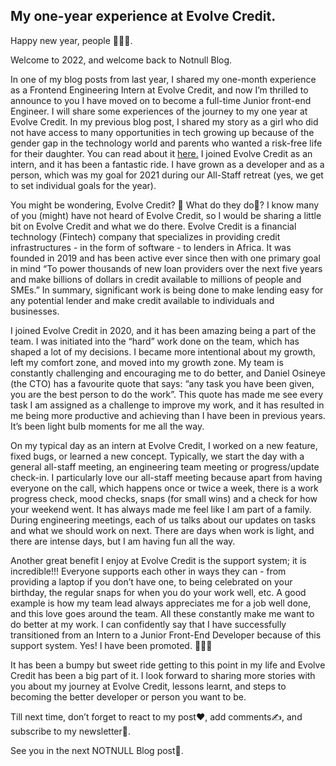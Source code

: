 ## My one-year experience at Evolve Credit.

Happy new year, people 🥳🥳🥳.

Welcome to 2022, and welcome back to Notnull Blog.

In one of my blog posts from last year, I shared my one-month experience as a Frontend Engineering Intern at Evolve Credit, and now I’m thrilled to announce to you I have moved on to become a full-time Junior front-end Engineer. I will share some experiences of the journey to my one year at Evolve Credit. In my previous blog post, I shared my story as a girl who did not have access to many opportunities in tech growing up because of the gender gap in the technology world and parents who wanted a risk-free life for their daughter. You can read about it [here.](https://blog.notnull.me/my-first-month-experience-as-an-engineering-intern-218bc7cb61a6) I joined Evolve Credit as an intern, and it has been a fantastic ride. I have grown as a developer and as a person, which was my goal for 2021 during our All-Staff retreat (yes, we get to set individual goals for the year).

You might be wondering, Evolve Credit? 🤔 What do they do🤷? I know many of you (might) have not heard of Evolve Credit, so I would be sharing a little bit on Evolve Credit and what we do there. Evolve Credit is a financial technology (Fintech) company that specializes in providing credit infrastructures - in the form of software - to lenders in Africa. It was founded in 2019 and has been active ever since then with one primary goal in mind “To power thousands of new loan providers over the next five years and make billions of dollars in credit available to millions of people and SMEs.” In summary, significant work is being done to make lending easy for any potential lender and make credit available to individuals and businesses.

I joined Evolve Credit in 2020, and it has been amazing being a part of the team. I was initiated into the “hard” work done on the team, which has shaped a lot of my decisions. I became more intentional about my growth, left my comfort zone, and moved into my growth zone. My team is constantly challenging and encouraging me to do better, and Daniel Osineye (the CTO) has a favourite quote that says: “any task you have been given, you are the best person to do the work”. This quote has made me see every task I am assigned as a challenge to improve my work, and it has resulted in me being more productive and achieving than I have been in previous years. It’s been light bulb moments for me all the way.

On my typical day as an intern at Evolve Credit, I worked on a new feature, fixed bugs, or learned a new concept. Typically, we start the day with a general all-staff meeting, an engineering team meeting or progress/update check-in. I particularly love our all-staff meeting because apart from having everyone on the call, which happens once or twice a week, there is a work progress check, mood checks, snaps (for small wins) and a check for how your weekend went. It has always made me feel like I am part of a family. During engineering meetings, each of us talks about our updates on tasks and what we should work on next. There are days when work is light, and there are intense days, but I am having fun all the way.

Another great benefit I enjoy at Evolve Credit is the support system; it is incredible!!! Everyone supports each other in ways they can - from providing a laptop if you don’t have one, to being celebrated on your birthday, the regular snaps for when you do your work well, etc. A good example is how my team lead always appreciates me for a job well done, and this love goes around the team. All these constantly make me want to do better at my work. I can confidently say that I have successfully transitioned from an Intern to a Junior Front-End Developer because of this support system. Yes! I have been promoted. 🥳🥳🥳

It has been a bumpy but sweet ride getting to this point in my life and Evolve Credit has been a big part of it. I look forward to sharing more stories with you about my journey at Evolve Credit, lessons learnt, and steps to becoming the better developer or person you want to be.

Till next time, don’t forget to react to my post❤, add comments✍, and subscribe to my newsletter🏤.

See you in the next NOTNULL Blog post🤗.

